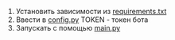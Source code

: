 1. Установить зависимости из [requirements.txt](requirements.txt)
2. Ввести в [config.py](config.py) TOKEN - токен бота
3. Запускать с помощью [main.py](main.py)
